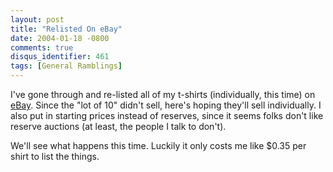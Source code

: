 ```yaml
---
layout: post
title: "Relisted On eBay"
date: 2004-01-18 -0800
comments: true
disqus_identifier: 461
tags: [General Ramblings]
---
```

I've gone through and re-listed all of my t-shirts (individually, this
time) on [eBay](http://www.ebay.com). Since the "lot of 10" didn't sell,
here's hoping they'll sell individually. I also put in starting prices
instead of reserves, since it seems folks don't like reserve auctions
(at least, the people I talk to don't).
 
 We'll see what happens this time. Luckily it only costs me like \$0.35
per shirt to list the things.
